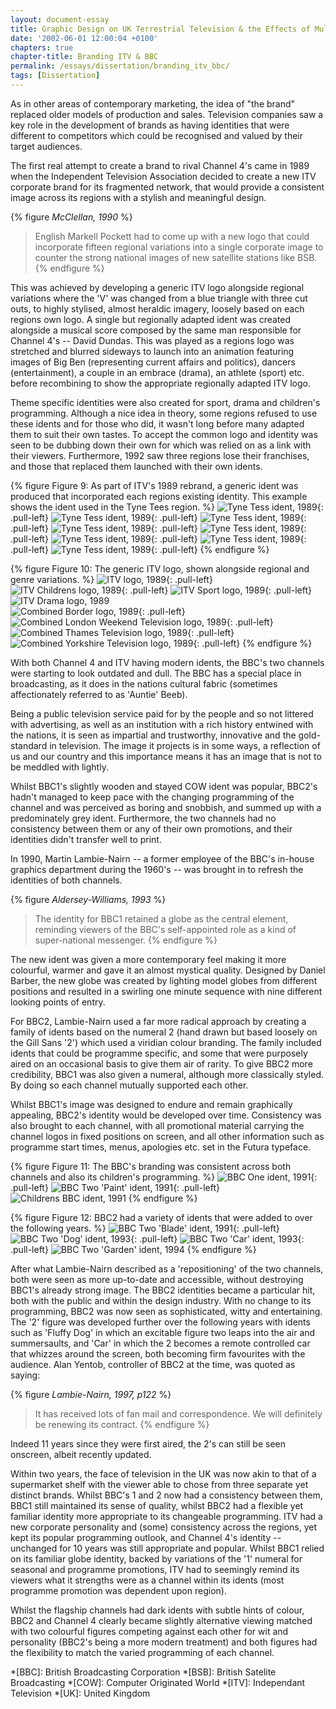 ```yaml
---
layout: document-essay
title: Graphic Design on UK Terrestrial Television & the Effects of Multi-Channel Growth
date: '2002-06-01 12:00:04 +0100'
chapters: true
chapter-title: Branding ITV & BBC
permalink: /essays/dissertation/branding_itv_bbc/
tags: [Dissertation]
---
```

As in other areas of contemporary marketing, the idea of "the brand" replaced older models of production and sales. Television companies saw a key role in the development of brands as having identities that were different to competitors which could be recognised and valued by their target audiences.

The first real attempt to create a brand to rival Channel 4's came in 1989 when the Independent Television Association decided to create a new ITV corporate brand for its fragmented network, that would provide a consistent image across its regions with a stylish and meaningful design.

{% figure <cite>McClellan, 1990</cite> %}
> English Markell Pockett had to come up with a new logo that could incorporate fifteen regional variations into a single corporate image to counter the strong national images of new satellite stations like BSB.
{% endfigure %}

This was achieved by developing a generic ITV logo alongside regional variations where the 'V' was changed from a blue triangle with three cut outs, to highly stylised, almost heraldic imagery, loosely based on each regions own logo. A single but regionally adapted ident was created alongside a musical score composed by the same man responsible for Channel 4's -- David Dundas. This was played as a regions logo was stretched and blurred sideways to launch into an animation featuring images of Big Ben (representing current affairs and politics), dancers (entertainment), a couple in an embrace (drama), an athlete (sport) etc. before recombining to show the appropriate regionally adapted ITV logo.

Theme specific identities were also created for sport, drama and children's programming. Although a nice idea in theory, some regions refused to use these idents and for those who did, it wasn't long before many adapted them to suit their own tastes. To accept the common logo and identity was seen to be dubbing down their own for which was relied on as a link with their viewers. Furthermore, 1992 saw three regions lose their franchises, and those that replaced them launched with their own idents.

{% figure Figure 9: As part of ITV's 1989 rebrand, a generic ident was produced that incorporated each regions existing identity. This example shows the ident used in the Tyne Tees region. %}
![Tyne Tess ident, 1989](/assets/images/essays/dissertation/figure-9a.png){: .pull-left}
![Tyne Tess ident, 1989](/assets/images/essays/dissertation/figure-9b.png){: .pull-left}
![Tyne Tess ident, 1989](/assets/images/essays/dissertation/figure-9c.png){: .pull-left}
![Tyne Tess ident, 1989](/assets/images/essays/dissertation/figure-9d.png){: .pull-left}
![Tyne Tess ident, 1989](/assets/images/essays/dissertation/figure-9e.png){: .pull-left}
![Tyne Tess ident, 1989](/assets/images/essays/dissertation/figure-9f.png){: .pull-left}
![Tyne Tess ident, 1989](/assets/images/essays/dissertation/figure-9g.png){: .pull-left}
![Tyne Tess ident, 1989](/assets/images/essays/dissertation/figure-9h.png){: .pull-left}
{% endfigure %}

{% figure Figure 10: The generic ITV logo, shown alongside regional and genre variations. %}
![ITV logo, 1989](/assets/images/essays/dissertation/figure-10a.png){: .pull-left}
![ITV Childrens logo, 1989](/assets/images/essays/dissertation/figure-10b.png){: .pull-left}
![ITV Sport logo, 1989](/assets/images/essays/dissertation/figure-10c.png){: .pull-left}
![ITV Drama logo, 1989](/assets/images/essays/dissertation/figure-10d.png)<br/>
![Combined Border logo, 1989](/assets/images/essays/dissertation/figure-10e.png){: .pull-left}
![Combined London Weekend Television logo, 1989](/assets/images/essays/dissertation/figure-10f.png){: .pull-left}
![Combined Thames Television logo, 1989](/assets/images/essays/dissertation/figure-10g.png){: .pull-left}
![Combined Yorkshire Television logo, 1989](/assets/images/essays/dissertation/figure-10h.png){: .pull-left}
{% endfigure %}

With both Channel 4 and ITV having modern idents, the BBC's two channels were starting to look outdated and dull. The BBC has a special place in broadcasting, as it does in the nations cultural fabric (sometimes affectionately referred to as 'Auntie' Beeb).

Being a public television service paid for by the people and so not littered with advertising, as well as an institution with a rich history entwined with the nations, it is seen as impartial and trustworthy, innovative and the gold-standard in television. The image it projects is in some ways, a reflection of us and our country and this importance means it has an image that is not to be meddled with lightly.

Whilst BBC1's slightly wooden and stayed COW ident was popular, BBC2's hadn't managed to keep pace with the changing programming of the channel and was perceived as boring and snobbish, and summed up with a predominately grey ident. Furthermore, the two channels had no consistency between them or any of their own promotions, and their identities didn't transfer well to print.

In 1990, Martin Lambie-Nairn -- a former employee of the BBC's in-house graphics department during the 1960's -- was brought in to refresh the identities of both channels.

{% figure <cite>Aldersey-Williams, 1993</cite> %}
> The identity for BBC1 retained a globe as the central element, reminding viewers of the BBC's self-appointed role as a kind of super-national messenger.
{% endfigure %}

The new ident was given a more contemporary feel making it more colourful, warmer and gave it an almost mystical quality. Designed by Daniel Barber, the new globe was created by lighting model globes from different positions and resulted in a swirling one minute sequence with nine different looking points of entry.

For BBC2, Lambie-Nairn used a far more radical approach by creating a family of idents based on the numeral 2 (hand drawn but based loosely on the Gill Sans '2') which used a viridian colour branding. The family included idents that could be programme specific, and some that were purposely aired on an occasional basis to give them air of rarity. To give BBC2 more credibility, BBC1 was also given a numeral, although more classically styled. By doing so each channel mutually supported each other.

Whilst BBC1's image was designed to endure and remain graphically appealing, BBC2's identity would be developed over time. Consistency was also brought to each channel, with all promotional material carrying the channel logos in fixed positions on screen, and all other information such as programme start times, menus, apologies etc. set in the Futura typeface.

{% figure Figure 11: The BBC's branding was consistent across both channels and also its children's programming. %}
![BBC One ident, 1991](/assets/images/essays/dissertation/figure-11a.png){: .pull-left}
![BBC Two 'Paint' ident, 1991](/assets/images/essays/dissertation/figure-11b.png){: .pull-left}
![Childrens BBC ident, 1991](/assets/images/essays/dissertation/figure-11c.png)
{% endfigure %}

{% figure Figure 12: BBC2 had a variety of idents that were added to over the following years. %}
![BBC Two 'Blade' ident, 1991](/assets/images/essays/dissertation/figure-12a.png){: .pull-left}
![BBC Two 'Dog' ident, 1993](/assets/images/essays/dissertation/figure-12b.png){: .pull-left}
![BBC Two 'Car' ident, 1993](/assets/images/essays/dissertation/figure-12c.png){: .pull-left}
![BBC Two 'Garden' ident, 1994](/assets/images/essays/dissertation/figure-12d.png)
{% endfigure %}

After what Lambie-Nairn described as a 'repositioning' of the two channels, both were seen as more up-to-date and accessible, without destroying BBC1's already strong image. The BBC2 identities became a particular hit, both with the public and within the design industry. With no change to its programming, BBC2 was now seen as sophisticated, witty and entertaining. The '2' figure was developed further over the following years with idents such as 'Fluffy Dog' in which an excitable figure two leaps into the air and summersaults, and 'Car' in which the 2 becomes a remote controlled car that whizzes around the screen, both becoming firm favourites with the audience. Alan Yentob, controller of BBC2 at the time, was quoted as saying:

{% figure <cite>Lambie-Nairn, 1997, p122</cite> %}
> It has received lots of fan mail and correspondence. We will definitely be renewing its contract.
{% endfigure %}

Indeed 11 years since they were first aired, the 2's can still be seen onscreen, albeit recently updated.

Within two years, the face of television in the UK was now akin to that of a supermarket shelf with the viewer able to chose from three separate yet distinct brands. Whilst BBC's 1 and 2 now had a consistency between them, BBC1 still maintained its sense of quality, whilst BBC2 had a flexible yet familiar identity more appropriate to its changeable programming. ITV had a new corporate personality and (some) consistency across the regions, yet kept its popular programming outlook, and Channel 4's identity -- unchanged for 10 years was still appropriate and popular. Whilst BBC1 relied on its familiar globe identity, backed by variations of the '1' numeral for seasonal and programme promotions, ITV had to seemingly remind its viewers what it strengths were as a channel within its idents (most programme promotion was dependent upon region).

Whilst the flagship channels had dark idents with subtle hints of colour, BBC2 and Channel 4 clearly became slightly alternative viewing matched with two colourful figures competing against each other for wit and personality (BBC2's being a more modern treatment) and both figures had the flexibility to match the varied programming of each channel.

*[BBC]: British Broadcasting Corporation
*[BSB]: British Satelite Broadcasting
*[COW]: Computer Originated World
*[ITV]: Independant Television
*[UK]: United Kingdom